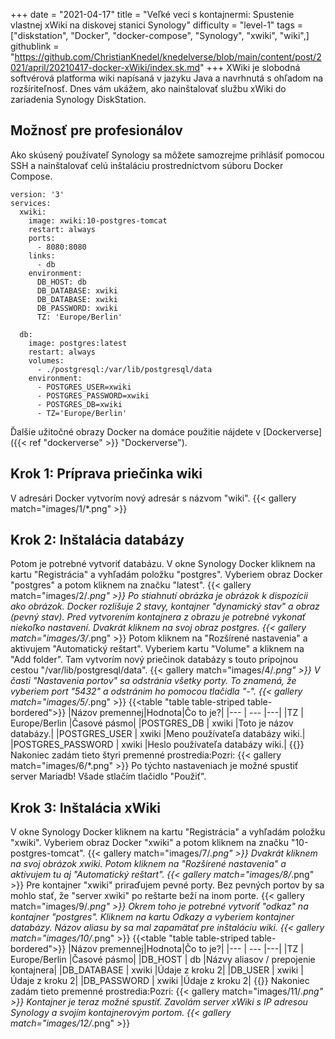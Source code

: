 +++
date = "2021-04-17"
title = "Veľké veci s kontajnermi: Spustenie vlastnej xWiki na diskovej stanici Synology"
difficulty = "level-1"
tags = ["diskstation", "Docker", "docker-compose", "Synology", "xwiki", "wiki",]
githublink = "https://github.com/ChristianKnedel/knedelverse/blob/main/content/post/2021/april/20210417-docker-xWiki/index.sk.md"
+++
XWiki je slobodná softvérová platforma wiki napísaná v jazyku Java a navrhnutá s ohľadom na rozšíriteľnosť. Dnes vám ukážem, ako nainštalovať službu xWiki do zariadenia Synology DiskStation.
## Možnosť pre profesionálov
Ako skúsený používateľ Synology sa môžete samozrejme prihlásiť pomocou SSH a nainštalovať celú inštaláciu prostredníctvom súboru Docker Compose.
```
version: '3'
services:
  xwiki:
    image: xwiki:10-postgres-tomcat
    restart: always
    ports:
      - 8080:8080
    links:
      - db
    environment:
      DB_HOST: db
      DB_DATABASE: xwiki
      DB_DATABASE: xwiki
      DB_PASSWORD: xwiki
      TZ: 'Europe/Berlin'

  db:
    image: postgres:latest
    restart: always
    volumes:
      - ./postgresql:/var/lib/postgresql/data
    environment:
      - POSTGRES_USER=xwiki
      - POSTGRES_PASSWORD=xwiki
      - POSTGRES_DB=xwiki
      - TZ='Europe/Berlin'

```
Ďalšie užitočné obrazy Docker na domáce použitie nájdete v [Dockerverse]({{< ref "dockerverse" >}} "Dockerverse").
## Krok 1: Príprava priečinka wiki
V adresári Docker vytvorím nový adresár s názvom "wiki".
{{< gallery match="images/1/*.png" >}}

## Krok 2: Inštalácia databázy
Potom je potrebné vytvoriť databázu. V okne Synology Docker kliknem na kartu "Registrácia" a vyhľadám položku "postgres". Vyberiem obraz Docker "postgres" a potom kliknem na značku "latest".
{{< gallery match="images/2/*.png" >}}
Po stiahnutí obrázka je obrázok k dispozícii ako obrázok. Docker rozlišuje 2 stavy, kontajner "dynamický stav" a obraz (pevný stav). Pred vytvorením kontajnera z obrazu je potrebné vykonať niekoľko nastavení. Dvakrát kliknem na svoj obraz postgres.
{{< gallery match="images/3/*.png" >}}
Potom kliknem na "Rozšírené nastavenia" a aktivujem "Automatický reštart". Vyberiem kartu "Volume" a kliknem na "Add folder". Tam vytvorím nový priečinok databázy s touto prípojnou cestou "/var/lib/postgresql/data".
{{< gallery match="images/4/*.png" >}}
V časti "Nastavenia portov" sa odstránia všetky porty. To znamená, že vyberiem port "5432" a odstránim ho pomocou tlačidla "-".
{{< gallery match="images/5/*.png" >}}
{{<table "table table-striped table-bordered">}}
|Názov premennej|Hodnota|Čo to je?|
|--- | --- |---|
|TZ	| Europe/Berlin	|Časové pásmo|
|POSTGRES_DB	| xwiki |Toto je názov databázy.|
|POSTGRES_USER	| xwiki |Meno používateľa databázy wiki.|
|POSTGRES_PASSWORD	| xwiki |Heslo používateľa databázy wiki.|
{{</table>}}
Nakoniec zadám tieto štyri premenné prostredia:Pozri:
{{< gallery match="images/6/*.png" >}}
Po týchto nastaveniach je možné spustiť server Mariadb! Všade stlačím tlačidlo "Použiť".
## Krok 3: Inštalácia xWiki
V okne Synology Docker kliknem na kartu "Registrácia" a vyhľadám položku "xwiki". Vyberiem obraz Docker "xwiki" a potom kliknem na značku "10-postgres-tomcat".
{{< gallery match="images/7/*.png" >}}
Dvakrát kliknem na svoj obrázok xwiki. Potom kliknem na "Rozšírené nastavenia" a aktivujem tu aj "Automatický reštart".
{{< gallery match="images/8/*.png" >}}
Pre kontajner "xwiki" priraďujem pevné porty. Bez pevných portov by sa mohlo stať, že "server xwiki" po reštarte beží na inom porte.
{{< gallery match="images/9/*.png" >}}
Okrem toho je potrebné vytvoriť "odkaz" na kontajner "postgres". Kliknem na kartu Odkazy a vyberiem kontajner databázy. Názov aliasu by sa mal zapamätať pre inštaláciu wiki.
{{< gallery match="images/10/*.png" >}}
{{<table "table table-striped table-bordered">}}
|Názov premennej|Hodnota|Čo to je?|
|--- | --- |---|
|TZ |	Europe/Berlin	|Časové pásmo|
|DB_HOST	| db |Názvy aliasov / prepojenie kontajnera|
|DB_DATABASE	| xwiki	|Údaje z kroku 2|
|DB_USER	| xwiki	|Údaje z kroku 2|
|DB_PASSWORD	| xwiki |Údaje z kroku 2|
{{</table>}}
Nakoniec zadám tieto premenné prostredia:Pozri:
{{< gallery match="images/11/*.png" >}}
Kontajner je teraz možné spustiť. Zavolám server xWiki s IP adresou Synology a svojím kontajnerovým portom.
{{< gallery match="images/12/*.png" >}}